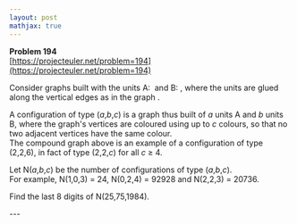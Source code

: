 ```yaml
---
layout: post
mathjax: true
---
```

**Problem 194**  
[https://projecteuler.net/problem=194](https://projecteuler.net/problem=194)

<p>Consider graphs built with the units A: <img src="https://projecteuler.net/project/images/p194_GraphA.png" style="vertical-align:middle;" class="dark_img" alt="" />
and B: <img src="https://projecteuler.net/project/images/p194_GraphB.png" style="vertical-align:middle;" class="dark_img" alt="" />, where the units are glued along
the vertical edges as in the graph <img src="https://projecteuler.net/project/images/p194_Fig.png" class="dark_img" style="vertical-align:middle;" alt="" />.</p>

<p>A configuration of type (<var>a</var>,<var>b</var>,<var>c</var>) is a graph thus built of <var>a</var> units A and <var>b</var> units B, where the graph's vertices are coloured using up to <var>c</var> colours, so that no two adjacent vertices have the same colour.<br />
The compound graph above is an example of a configuration of type (2,2,6), in fact of type (2,2,<var>c</var>) for all <var>c</var> ≥ 4.</p>

<p>Let N(<var>a</var>,<var>b</var>,<var>c</var>) be the number of configurations of type (<var>a</var>,<var>b</var>,<var>c</var>).<br />
For example, N(1,0,3) = 24, N(0,2,4) = 92928 and N(2,2,3) = 20736.</p>

<p>Find the last 8 digits of N(25,75,1984).</p>
---
